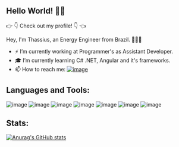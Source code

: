 
## Hello World! 👋👋 
:point_right: :point_down: Check out my profile! :point_down: :point_left:

Hey, I'm Thassius, an Energy Engineer from Brazil. 🚀🚀🚀

 - ⚡ I’m currently working at Programmer's as Assistant Developer.
 - :mortar_board: I’m currently learning C# .NET, Angular and it's frameworks. 
 - 📫 How to reach me: [![image](https://img.shields.io/badge/LinkedIn-0077B5?style=for-the-badge&logo=linkedin&logoColor=white)](https://www.linkedin.com/in/th%C3%A1ssius-carrion-03ab8a181)

## Languages and Tools:
![image](https://img.shields.io/badge/c%23-%23239120.svg?style=for-the-badge&logo=c-sharp&logoColor=white)
![image](https://img.shields.io/badge/.NET-5C2D91?style=for-the-badge&logo=.net&logoColor=white)
![image](https://img.shields.io/badge/Java-ED8B00?style=for-the-badge&logo=java&logoColor=white)
![image](https://img.shields.io/badge/Spring-6DB33F?style=for-the-badge&logo=spring&logoColor=white)
![image](https://img.shields.io/badge/MySQL-00000F?style=for-the-badge&logo=mysql&logoColor=white)
![image](https://img.shields.io/badge/Postman-FF6C37?style=for-the-badge&logo=Postman&logoColor=white)
![image](https://img.shields.io/badge/azure-%230072C6.svg?style=for-the-badge&logo=microsoftazure&logoColor=white)


## Stats:
[![Anurag's GitHub stats](https://github-readme-stats.vercel.app/api?username=thassius-carrion&show_icons=true&theme=tokyonight)](https://github.com/anuraghazra/github-readme-stats)



<!--
**thassius-carrion/thassius-carrion** is a ✨ _special_ ✨ repository because its `README.md` (this file) appears on your GitHub profile.

Here are some ideas to get you started:

- 🔭 I’m currently working on ...
- 🌱 I’m currently learning ...
- 👯 I’m looking to collaborate on ...
- 🤔 I’m looking for help with ...
- 💬 Ask me about ...
- 📫 How to reach me: ...
- 😄 Pronouns: ...
- ⚡ Fun fact: ...
-->
